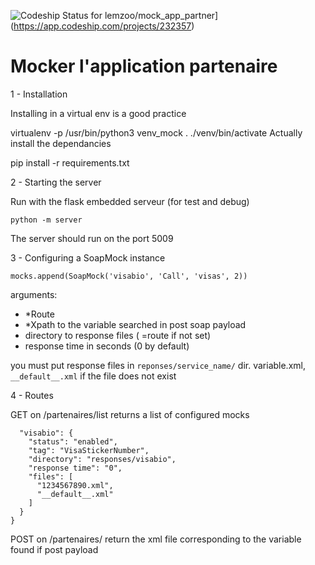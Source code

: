  ![Codeship Status for lemzoo/mock_app_partner](https://app.codeship.com/projects/a3e12310-49de-0135-be9f-5a37e0b658e1/status?branch=master)](https://app.codeship.com/projects/232357)
 
# Mocker l'application partenaire

1 - Installation

Installing in a virtual env is a good practice

virtualenv -p /usr/bin/python3 venv_mock
. ./venv/bin/activate
Actually install the dependancies

pip install -r requirements.txt

2 - Starting the server

Run with the flask embedded serveur (for test and debug)

```python -m server```

The server should run on the port 5009

3 - Configuring a SoapMock instance

```mocks.append(SoapMock('visabio', 'Call', 'visas', 2))```

arguments:
 - *Route
 - *Xpath to the variable searched in post soap payload
 - directory to response files ( =route if not set)
 - response time in seconds (0 by default)


you must put response files in `reponses/service_name/` dir.
variable.xml, `__default__.xml` if the file does not exist

4 - Routes

GET on /partenaires/list returns a list of configured mocks
```{
  "visabio": {
    "status": "enabled",
    "tag": "VisaStickerNumber",
    "directory": "responses/visabio",
    "response time": "0",
    "files": [
      "1234567890.xml",
      "__default__.xml"
    ]
  }
}
```

POST on /partenaires/<PARTNER>
return the xml file corresponding to the variable found if post payload